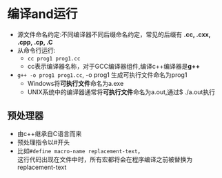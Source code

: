 #  编译and运行

- 源文件命名约定:不同编译器不同后缀命名约定，常见的后缀有 **.cc, .cxx, .cpp, .cp, .C**
- 从命令行运行:
  - `cc prog1 prog1.cc`
  - cc表示编译器名称，对于GCC编译器组件,编译c++编译器是**g++**
- <span id= "executablefile">`g++ -o prog1 prog1.cc`, -o prog1 生成可执行文件命名为prog1</span>
  - Windows将**可执行文件**命名为a.exe
  - UNIX系统中的编译器通常将**可执行文件**命名为a.out,通过$ ./a.out执行
  
## 预处理器

- 由c++继承自C语言而来
- 预处理指令以#开头
- 比如`#define macro-name replacement-text`，  
这行代码出现在文件中时，所有宏都将会在程序编译之前被替换为replacement-text